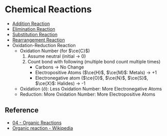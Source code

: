# Chemical Reactions

* [Addition Reaction](Classification%20of%20Organic%20Reaction/Addition%20Reaction.md)
* [Elimination Reaction](Classification%20of%20Organic%20Reaction/Elimination%20Reaction.md)
* [Substitution Reaction](Classification%20of%20Organic%20Reaction/Substitution%20Reaction.md)
* [Rearrangement Reaction](Classification%20of%20Organic%20Reaction/Rearrangement%20Reaction.md)
* Oxidation-Reduction Reaction
  * Oxidation Number (for $\ce{C}$)
    1. Assume neutral (initial → 0)
    1. Count bond with following (multiple bond count multiple times)
       * Carbons → No Change
       * Electropositive Atoms ($\ce{H}$, $\ce{M}$: Metals) → +1
       * Electronegative atom ($\ce{O}$, $\ce{N}$, $\ce{S}$, $\ce{X}$: Halides) → -1
  * Oxidation ($\hat{o}$): Less Oxidation Number: More Electronegative Atoms
  * Reduction: More Oxidation Number: More Electropositive Atoms

## Reference

* [04 - Organic Reactions](../../../../00%20-%20Summary/SCCH134%20-%20Organic%20Chemistry%20for%20Medical%20Science/04%20-%20Organic%20Reactions.md)
* [Organic reaction - Wikipedia](https://en.wikipedia.org/wiki/Organic_reaction)
